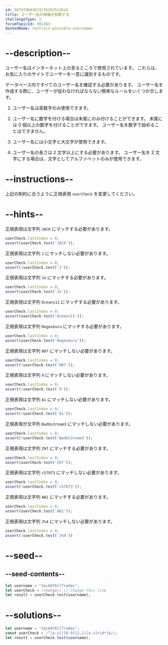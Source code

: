 ```yaml
---
id: 587d7db8367417b2b2512ba2
title: ユーザー名の候補を制限する
challengeType: 1
forumTopicId: 301363
dashedName: restrict-possible-usernames
---
```


# --description--

ユーザー名はインターネット上の至るところで使用されています。 これらは、お気に入りのサイトでユーザーを一意に識別するものです。

データベース内ですべてのユーザー名を確認する必要があります。 ユーザー名を作成する際に、ユーザーが従わなければならない簡単なルールをいくつか示します。

1) ユーザー名は英数字のみ使用できます。

2) ユーザー名に数字を付ける場合は末尾にのみ付けることができます。 末尾には 0 個以上の数字を付けることができます。 ユーザー名を数字で始めることはできません。

3) ユーザー名には小文字と大文字が使用できます。

4) ユーザー名の長さは 2 文字以上にする必要があります。 ユーザー名を 2 文字にする場合は、文字としてアルファベットのみが使用できます。

# --instructions--

上記の制約に合うように正規表現 `userCheck` を変更してください。

# --hints--

正規表現は文字列 `JACK` にマッチする必要があります。

```js
userCheck.lastIndex = 0;
assert(userCheck.test('JACK'));
```

正規表現は文字列 `J` にマッチしない必要があります。

```js
userCheck.lastIndex = 0;
assert(!userCheck.test('J'));
```

正規表現は文字列 `Jo` にマッチする必要があります。

```js
userCheck.lastIndex = 0;
assert(userCheck.test('Jo'));
```

正規表現は文字列 `Oceans11` にマッチする必要があります。

```js
userCheck.lastIndex = 0;
assert(userCheck.test('Oceans11'));
```

正規表現は文字列 `RegexGuru` にマッチする必要があります。

```js
userCheck.lastIndex = 0;
assert(userCheck.test('RegexGuru'));
```

正規表現は文字列 `007` にマッチしない必要があります。

```js
userCheck.lastIndex = 0;
assert(!userCheck.test('007'));
```

正規表現は文字列 `9` にマッチしない必要があります。

```js
userCheck.lastIndex = 0;
assert(!userCheck.test('9'));
```

正規表現は文字列 `A1` にマッチしない必要があります。

```js
userCheck.lastIndex = 0;
assert(!userCheck.test('A1'));
```

正規表現が文字列 `BadUs3rnam3` にマッチしない必要があります。

```js
userCheck.lastIndex = 0;
assert(!userCheck.test('BadUs3rnam3'));
```

正規表現は文字列 `Z97` にマッチする必要があります。

```js
userCheck.lastIndex = 0;
assert(userCheck.test('Z97'));
```

正規表現は文字列 `c57bT3` にマッチしない必要があります。

```js
userCheck.lastIndex = 0;
assert(!userCheck.test('c57bT3'));
```

正規表現は文字列 `AB1` にマッチする必要があります。

```js
userCheck.lastIndex = 0;
assert(userCheck.test('AB1'));
```

正規表現は文字列 `J%4` にマッチしない必要があります。

```js
userCheck.lastIndex = 0;
assert(!userCheck.test('J%4'))
```

# --seed--

## --seed-contents--

```js
let username = "JackOfAllTrades";
let userCheck = /change/; // Change this line
let result = userCheck.test(username);
```

# --solutions--

```js
let username = "JackOfAllTrades";
const userCheck = /^[a-z]([0-9]{2,}|[a-z]+\d*)$/i;
let result = userCheck.test(username);
```
